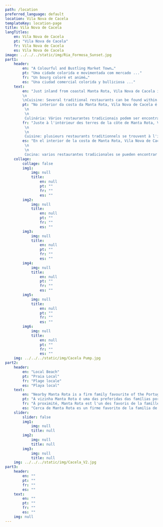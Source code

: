 ```yaml
---
path: /location
preferred_language: default
location: Vila Nova de Cacela
templateKey: location-page
title: Vila Nova de Cacela
langTitles:
    en: Vila Nova de Cacela
    pt: "Vila Nova de Cacela"
    fr: Vila Nova de Cacela
    es: Vila Nova de Cacela
image: ../../../static/img/Ria_Formosa_Sunset.jpg
part1: 
    header: 
        en: "A Colourful and Bustling Market Town…"
        pt: "Uma cidade colorida e movimentada com mercado ..."
        fr: "Un bourg coloré et animé…"
        es: "Una ciudad comercial colorida y bulliciosa ..."
    text: 
        en: "Just inland from coastal Manta Rota, Vila Nova de Cacela is a compact Algarvian town offering all amenities and facilities. With a colourful morning market and a plentiful supply of local cafes and unfussy eateries, this is an authentic holiday base to enjoy and benefits further to being within touching distance of the beautiful sandy beaches at Manta Rota.!
        \n
        \nCuisine: Several traditional restaurants can be found within Vila Nova itself while a further selection can be found along the road into Manta Rota and at the beach too."
        pt: "No interior da costa da Manta Rota, Vila Nova de Cacela é uma vila algarvia compacta que oferece todas as comodidades e comodidades. Com um colorido mercado matinal e uma oferta abundante de cafés locais e restaurantes simples, esta é uma autêntica base de férias para desfrutar e beneficia ainda de estar a uma curta distância das belas praias de Manta Rota.!
         \n
         \n
         Culinária: Vários restaurantes tradicionais podem ser encontrados dentro da própria Vila Nova, enquanto uma outra seleção pode ser encontrada ao longo da estrada para a Manta Rota e também na praia."
        fr: "Juste à l'intérieur des terres de la côte de Manta Rota, Vila Nova de Cacela est une petite ville de l'Algarve offrant toutes les commodités et installations. Avec un marché matinal coloré et une offre abondante de cafés locaux et de restaurants simples, il s'agit d'une base de vacances authentique pour profiter et profiter en plus d'être à proximité des belles plages de sable de Manta Rota.!
         \n
         \n
         Cuisine: plusieurs restaurants traditionnels se trouvent à l'intérieur même de Vila Nova, tandis qu'une autre sélection se trouve le long de la route menant à Manta Rota et à la plage également."
        es: "En el interior de la costa de Manta Rota, Vila Nova de Cacela es una ciudad compacta del Algarve que ofrece todas las comodidades e instalaciones. Con un colorido mercado matutino y una gran cantidad de cafés locales y restaurantes sencillos, esta es una auténtica base de vacaciones para disfrutar y se beneficia además de estar a poca distancia de las hermosas playas de arena de Manta Rota.!
         \n
         \n
         Cocina: varios restaurantes tradicionales se pueden encontrar dentro de la propia Vila Nova, mientras que una selección más se puede encontrar a lo largo de la carretera hacia Manta Rota y también en la playa."
    collage:
        collage: false
        img1: 
            img: null
            title: 
                en: null
                pt: ""
                fr: ""
                es: ""
        img2: 
            img: null
            title: 
                en: null
                pt: ""
                fr: ""
                es: ""
        img3: 
            img: null
            title: 
                en: null
                pt: ""
                fr: ""
                es: ""
        img4: 
            img: null
            title: 
                en: null
                pt: ""
                fr: ""
                es: ""
        img5: 
            img: null
            title: 
                en: null
                pt: ""
                fr: ""
                es: ""
        img6: 
            img: null
            title: 
                en: null
                pt: ""
                fr: ""
                es: ""
    img: ../../../static/img/Cacela Pump.jpg
part2:
    header: 
        en: "Local Beach"
        pt: "Praia Local"
        fr: "Plage locale"
        es: "Playa local"
    text: 
        en: "Nearby Manta Rota is a firm family favourite of the Portuguese, offering Blue Flag standards, golden sands and a gently sloping shelf into the clear blue waters of the Atlantic."
        pt: "A vizinha Manta Rota é uma das preferidas das famílias portuguesas, oferecendo os padrões da Bandeira Azul, areias douradas e uma plataforma ligeiramente inclinada para as águas azuis do Atlântico."
        fr: "À proximité, Manta Rota est l'un des favoris de la famille portugaise, offrant des normes Pavillon bleu, du sable doré et une plate-forme en pente douce dans les eaux bleues claires de l'Atlantique."
        es: "Cerca de Manta Rota es un firme favorito de la familia de los portugueses, que ofrece estandartes de Bandera Azul, arenas doradas y una plataforma de suave pendiente hacia las cristalinas aguas azules del Atlántico."
    slider:
        slider: false
        img1: 
            img: null
            title: null
        img2: 
            img: null
            title: null
        img3: 
            img: null
            title: null
    img: ../../../static/img/Cacela_V2.jpg
part3:
    header: 
        en: ""
        pt: ""
        fr: ""
        es: ""
    text: 
        en: ""
        pt: ""
        fr: ""
        es: ""
    img: null
---
```

